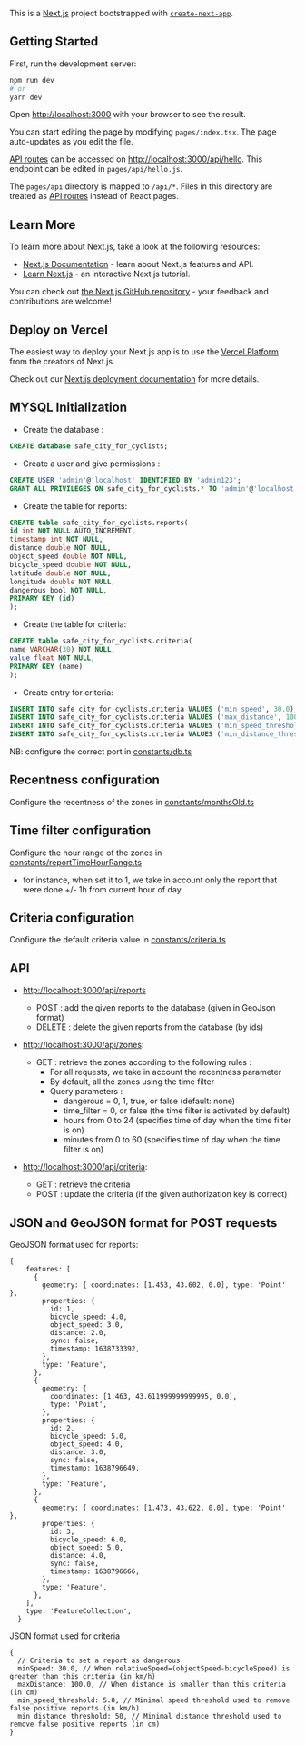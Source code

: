 This is a [Next.js](https://nextjs.org/) project bootstrapped with [`create-next-app`](https://github.com/vercel/next.js/tree/canary/packages/create-next-app).

## Getting Started

First, run the development server:

```bash
npm run dev
# or
yarn dev
```

Open [http://localhost:3000](http://localhost:3000) with your browser to see the result.

You can start editing the page by modifying `pages/index.tsx`. The page auto-updates as you edit the file.

[API routes](https://nextjs.org/docs/api-routes/introduction) can be accessed on [http://localhost:3000/api/hello](http://localhost:3000/api/hello). This endpoint can be edited in `pages/api/hello.js`.

The `pages/api` directory is mapped to `/api/*`. Files in this directory are treated as [API routes](https://nextjs.org/docs/api-routes/introduction) instead of React pages.

## Learn More

To learn more about Next.js, take a look at the following resources:

- [Next.js Documentation](https://nextjs.org/docs) - learn about Next.js features and API.
- [Learn Next.js](https://nextjs.org/learn) - an interactive Next.js tutorial.

You can check out [the Next.js GitHub repository](https://github.com/vercel/next.js/) - your feedback and contributions are welcome!

## Deploy on Vercel

The easiest way to deploy your Next.js app is to use the [Vercel Platform](https://vercel.com/new?utm_medium=default-template&filter=next.js&utm_source=create-next-app&utm_campaign=create-next-app-readme) from the creators of Next.js.

Check out our [Next.js deployment documentation](https://nextjs.org/docs/deployment) for more details.

## MYSQL Initialization

- Create the database :
```sql
CREATE database safe_city_for_cyclists;
```

- Create a user and give permissions :
```sql
CREATE USER 'admin'@'localhost' IDENTIFIED BY 'admin123';
GRANT ALL PRIVILEGES ON safe_city_for_cyclists.* TO 'admin'@'localhost';
```

- Create the table for reports:
```sql
CREATE table safe_city_for_cyclists.reports(
id int NOT NULL AUTO_INCREMENT,
timestamp int NOT NULL,
distance double NOT NULL,
object_speed double NOT NULL,
bicycle_speed double NOT NULL,
latitude double NOT NULL,
longitude double NOT NULL,
dangerous bool NOT NULL,
PRIMARY KEY (id)
);
```
- Create the table for criteria:
```sql
CREATE table safe_city_for_cyclists.criteria(
name VARCHAR(30) NOT NULL,
value float NOT NULL,
PRIMARY KEY (name)
);
```

- Create entry for criteria:
```sql
INSERT INTO safe_city_for_cyclists.criteria VALUES ('min_speed', 30.0);
INSERT INTO safe_city_for_cyclists.criteria VALUES ('max_distance', 100.0);
INSERT INTO safe_city_for_cyclists.criteria VALUES ('min_speed_threshold', 5.0);
INSERT INTO safe_city_for_cyclists.criteria VALUES ('min_distance_threshold', 50.0);
```

NB: configure the correct port in [constants/db.ts](constants/db.ts)

## Recentness configuration
Configure the recentness of the zones in [constants/monthsOld.ts](constants/monthsOld.ts)

## Time filter configuration
Configure the hour range of the zones in [constants/reportTimeHourRange.ts](constants/reportTimeHourRange.ts)  
- for instance, when set it to 1, we take in account only the report that were done +/- 1h from current hour of day

## Criteria configuration
Configure the default criteria value in [constants/criteria.ts](types/criteria.ts)

## API
- [http://localhost:3000/api/reports](http://localhost:3000/api/reports)
  - POST : add the given reports to the database (given in GeoJson format)
  - DELETE : delete the given reports from the database (by ids)

- [http://localhost:3000/api/zones](http://localhost:3000/api/zones):
  - GET : retrieve the zones according to the following rules :
    - For all requests, we take in account the recentness parameter  
    - By default, all the zones using the time filter
    - Query parameters :
      - dangerous = 0, 1, true, or false (default: none)
      - time_filter = 0, or false (the time filter is activated by default)
      - hours from 0 to 24 (specifies time of day when the time filter is on)
      - minutes from 0 to 60 (specifies time of day when the time filter is on)

- [http://localhost:3000/api/criteria](http://localhost:3000/api/criteria):
  - GET : retrieve the criteria
  - POST : update the criteria (if the given authorization key is correct)

## JSON and GeoJSON format for POST requests

GeoJSON format used for reports:
```json5
{
    features: [
      {
        geometry: { coordinates: [1.453, 43.602, 0.0], type: 'Point' },
        properties: {
          id: 1,
          bicycle_speed: 4.0,
          object_speed: 3.0,
          distance: 2.0,
          sync: false,
          timestamp: 1638733392,
        },
        type: 'Feature',
      },
      {
        geometry: {
          coordinates: [1.463, 43.611999999999995, 0.0],
          type: 'Point',
        },
        properties: {
          id: 2,
          bicycle_speed: 5.0,
          object_speed: 4.0,
          distance: 3.0,
          sync: false,
          timestamp: 1638796649,
        },
        type: 'Feature',
      },
      {
        geometry: { coordinates: [1.473, 43.622, 0.0], type: 'Point' },
        properties: {
          id: 3,
          bicycle_speed: 6.0,
          object_speed: 5.0,
          distance: 4.0,
          sync: false,
          timestamp: 1638796666,
        },
        type: 'Feature',
      },
    ],
    type: 'FeatureCollection',
  }
```

JSON format used for criteria
```json5
{
  // Criteria to set a report as dangerous
  minSpeed: 30.0, // When relativeSpeed=(objectSpeed-bicycleSpeed) is greater than this criteria (in km/h)
  maxDistance: 100.0, // When distance is smaller than this criteria (in cm)
  min_speed_threshold: 5.0, // Minimal speed threshold used to remove false positive reports (in km/h)
  min_distance_threshold: 50, // Minimal distance threshold used to remove false positive reports (in cm)
}
```


